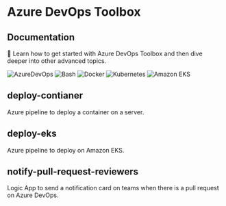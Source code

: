 # Azure DevOps Toolbox

## Documentation
🔭 Learn how to get started with Azure DevOps Toolbox and then dive deeper into other advanced topics.
<p>
  <img alt="AzureDevOps" src="https://img.shields.io/badge/Azure%20DevOps-blue?style=flat-square" />
  <img alt="Bash" src="https://img.shields.io/badge/-Bash-grey?style=flat-square&logo=gnubash&logoColor=white" />
  <img alt="Docker" src="https://img.shields.io/badge/-Docker-46a2f1?style=flat-square&logo=docker&logoColor=white" />
  <img alt="Kubernetes" src="https://img.shields.io/badge/Kubernetes-%23326CE5?style=flat-square&logo=kubernetes&logoColor=white" />
  <img alt="Amazon EKS" src="https://img.shields.io/badge/Amazon%20EKS-%23FF9900?style=flat-square&logo=amazoneks&logoColor=white" />
</p>

## deploy-contianer
Azure pipeline to deploy a container on a server.

## deploy-eks
Azure pipeline to deploy on Amazon EKS.

## notify-pull-request-reviewers
Logic App to send a notification card on teams when there is a pull request on Azure DevOps.
